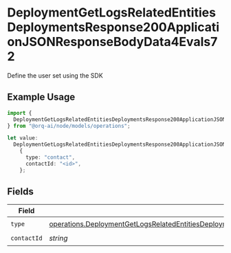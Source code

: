 # DeploymentGetLogsRelatedEntitiesDeploymentsResponse200ApplicationJSONResponseBodyData4Evals72

Define the user set using the SDK

## Example Usage

```typescript
import {
  DeploymentGetLogsRelatedEntitiesDeploymentsResponse200ApplicationJSONResponseBodyData4Evals72,
} from "@orq-ai/node/models/operations";

let value:
  DeploymentGetLogsRelatedEntitiesDeploymentsResponse200ApplicationJSONResponseBodyData4Evals72 =
    {
      type: "contact",
      contactId: "<id>",
    };
```

## Fields

| Field                                                                                                                                                                                                                                        | Type                                                                                                                                                                                                                                         | Required                                                                                                                                                                                                                                     | Description                                                                                                                                                                                                                                  |
| -------------------------------------------------------------------------------------------------------------------------------------------------------------------------------------------------------------------------------------------- | -------------------------------------------------------------------------------------------------------------------------------------------------------------------------------------------------------------------------------------------- | -------------------------------------------------------------------------------------------------------------------------------------------------------------------------------------------------------------------------------------------- | -------------------------------------------------------------------------------------------------------------------------------------------------------------------------------------------------------------------------------------------- |
| `type`                                                                                                                                                                                                                                       | [operations.DeploymentGetLogsRelatedEntitiesDeploymentsResponse200ApplicationJSONResponseBodyData4Evals72Type](../../models/operations/deploymentgetlogsrelatedentitiesdeploymentsresponse200applicationjsonresponsebodydata4evals72type.md) | :heavy_check_mark:                                                                                                                                                                                                                           | N/A                                                                                                                                                                                                                                          |
| `contactId`                                                                                                                                                                                                                                  | *string*                                                                                                                                                                                                                                     | :heavy_check_mark:                                                                                                                                                                                                                           | N/A                                                                                                                                                                                                                                          |